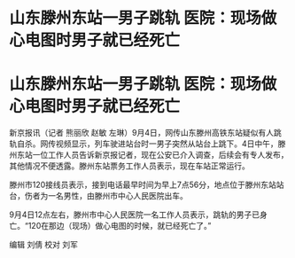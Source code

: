 # 山东滕州东站一男子跳轨 医院：现场做心电图时男子就已经死亡

# 山东滕州东站一男子跳轨 医院：现场做心电图时男子就已经死亡

新京报讯（记者 熊丽欣 赵敏
左琳）9月4日，网传山东滕州高铁东站疑似有人跳轨自杀。网传视频显示，列车驶进站台时一男子突然从站台上跳下。4日中午，滕州东站一位工作人员告诉新京报记者，现在公安已介入调查，后续会有专人发布，其他情况不便透露。滕州东站票务工作人员表示，现在车站正常运行。

滕州市120接线员表示，接到电话最早时间为早上7点56分，地点位于滕州东站站台，伤者为一名男性，由滕州市中心人民医院出车。

9月4日12点左右，滕州市中心人民医院一名工作人员表示，跳轨的男子已身亡。“120在那边（现场）做心电图的时候，就已经死亡了。”

编辑 刘倩 校对 刘军

